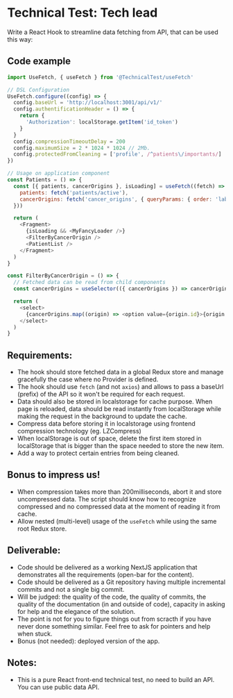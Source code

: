 # Technical Test: Tech lead

Write a React Hook to streamline data fetching from API, that can be used this way:

## Code example

```javascript
import UseFetch, { useFetch } from '@TechnicalTest/useFetch'

// DSL Configuration
UseFetch.configure((config) => {
  config.baseUrl = 'http://localhost:3001/api/v1/'
  config.authentificationHeader = () => {
    return {
      'Authorization': localStorage.getItem('id_token')
    }
  }
  config.compressionTimeoutDelay = 200
  config.maximumSize = 2 * 1024 * 1024 // 2Mb.
  config.protectedFromCleaning = ['profile', /^patients\/importants/]
})

// Usage on application component
const Patients = () => {
  const [{ patients, cancerOrigins }, isLoading] = useFetch((fetch) => ({
    patients: fetch('patients/active'),
    cancerOrigins: fetch('cancer_origins', { queryParams: { order: 'label ASC' }})
  }))

  return (
    <Fragment>
      {isLoading && <MyFancyLoader />}
      <FilterByCancerOrigin />
      <PatientList />
    </Fragment>
  )
}

const FilterByCancerOrigin = () => {
  // Fetched data can be read from child components
  const cancerOrigins = useSelector(({ cancerOrigins }) => cancerOrigins)

  return (
    <select>
      {cancerOrigins.map((origin) => <option value={origin.id}>{origin.label}</option>)}
    </select>
  )
}
```

## Requirements:

- The hook should store fetched data in a global Redux store and manage gracefully the case where no Provider is defined.
- The hook should use `fetch` (and not `axios`) and allows to pass a baseUrl (prefix) of the API so it won't be required for each request.
- Data should also be stored in localstorage for cache purpose. When page is reloaded, data should be read instantly from localStorage while making the request in the background to update the cache.
- Compress data before storing it in localstorage using frontend compression technology (eg. LZCompress)
- When localStorage is out of space, delete the first item stored in localStorage that is bigger than the space needed to store the new item.
- Add a way to protect certain entries from being cleaned.


## Bonus to impress us!

- When compression takes more than 200milliseconds, abort it and store uncompressed data. The script should know how to recognize compressed and no compressed data at the moment of reading it from cache.
- Allow nested (multi-level) usage of the `useFetch` while using the same root Redux store.


## Deliverable:

- Code should be delivered as a working NextJS application that demonstrates all the requirements (open-bar for the content).
- Code should be delivered as a Git repository having multiple incremental commits and not a single big commit.
- Will be judged: the quality of the code, the quality of commits, the quality of the documentation (in and outside of code), capacity in asking for help and the elegance of the solution.
- The point is not for you to figure things out from scracth if you have never done something similar. Feel free to ask for pointers and help when stuck.
- Bonus (not needed): deployed version of the app.


## Notes:

- This is a pure React front-end technical test, no need to build an API. You can use public data API.
